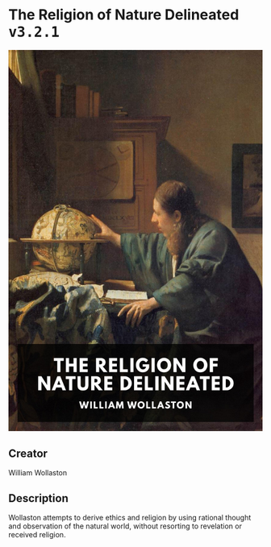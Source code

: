 
# The Religion of Nature Delineated <kbd>v3.2.1</kbd>

<center>
  <img src="./cover-1024.jpg"/>
</center>

## Creator
William Wollaston

## Description
Wollaston attempts to derive ethics and religion by using rational thought and observation of the natural world, without resorting to revelation or received religion.
